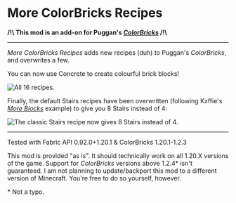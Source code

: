 # More ColorBricks Recipes

**\/!\\ This mod is an add-on for Puggan's [*ColorBricks*](https://www.curseforge.com/minecraft/mc-mods/colorbricks) \/!\\**

---

_More ColorBricks Recipes_ adds new recipes (duh) to Puggan's _ColorBricks_, and overwrites a few.

You can now use Concrete to create colourful brick blocks!

![All 16 recipes.](https://cdn.modrinth.com/data/Dd3PyyQQ/images/ddd58cd5ff82f73b51f5bf07dc967c75d506538e.gif)

Finally, the default Stairs recipes have been overwritten (following Kxffie's [_More Blocks_](https://modrinth.com/datapack/more-blocks) example) to give you 8 Stairs instead of 4:

![The classic Stairs recipe now gives 8 Stairs instead of 4.](https://cdn.modrinth.com/data/Dd3PyyQQ/images/733fc5c69e8000f90010000a810e3626edf5cbf2.gif)

---

Tested with Fabric API 0.92.0+1.20.1 & ColorBricks 1.20.1-1.2.3

This mod is provided "as is". It should technically work on all 1.20.X versions of the game. Support for _ColorBricks_ versions above 1.2.4\* isn't guaranteed. I am not planning to update/backport this mod to a different version of Minecraft. You're free to do so yourself, however.

\* Not a typo.